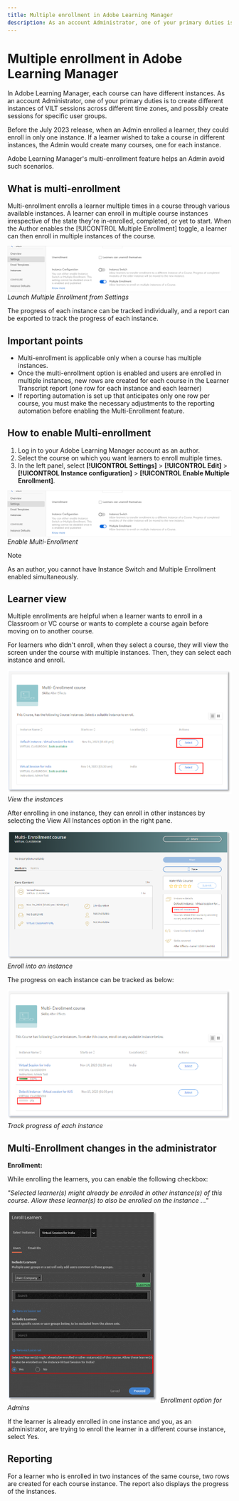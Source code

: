 ```yaml
---
title: Multiple enrollment in Adobe Learning Manager
description: As an account Administrator, one of your primary duties is to create different instances of VILT sessions across different time zones, and possibly create sessions for specific user groups.
---
```

# Multiple enrollment in Adobe Learning Manager

In Adobe Learning Manager, each course can have different instances. As an account Administrator, one of your primary duties is to create different instances of VILT sessions across different time zones, and possibly create sessions for specific user groups.

Before the July 2023 release, when an Admin enrolled a learner, they could enroll in only one instance. If a learner wished to take a course in different instances, the Admin would create many courses, one for each instance.

Adobe Learning Manager's multi-enrollment feature helps an Admin avoid such scenarios.

## What is multi-enrollment

Multi-enrollment enrolls a learner multiple times in a course through various available instances.  A learner can enroll in multiple course instances irrespective of the state they're in-enrolled, completed, or yet to start. When the Author enables the [!UICONTROL Multiple Enrollment] toggle, a learner can then enroll in multiple instances of the course.

![multi-enrollment image](assets/multi-enrollment-author.png)
*Launch Multiple Enrollment from Settings*

The progress of each instance can be tracked individually, and a report can be exported to track the progress of each instance.

## Important points

* Multi-enrollment is applicable only when a course has multiple instances.
* Once the multi-enrollment option is enabled and users are enrolled in multiple instances, new rows are created for each course in the Learner Transcript report (one row for each instance and each learner)
* If reporting automation is set up that anticipates only one row per course, you must make the necessary adjustments to the reporting automation before enabling the Multi-Enrollment feature.

## How to enable Multi-enrollment

1. Log in to your Adobe Learning Manager account as an author. 
1. Select the course on which you want learners to enroll multiple times. 
1. In the left panel, select **[!UICONTROL Settings]** > **[!UICONTROL Edit]** > **[!UICONTROL Instance configuration]** > **[!UICONTROL Enable Multiple Enrollment]**.

![multi-enrollment image](assets/multi-enrollment-author.png)
*Enable Multi-Enrollment*

>[!NOTE]
>
>As an author, you cannot have Instance Switch and Multiple Enrollment enabled simultaneously.

## Learner view

Multiple enrollments are helpful when a learner wants to enroll in a Classroom or VC course or wants to complete a course again before moving on to another course.

For learners who didn't enroll, when they select a course, they will view the screen under the course with multiple instances. Then, they can select each instance and enroll.

![learner view image](assets/learner-view.png)
*View the instances*

After enrolling in one instance, they can enroll in other instances by selecting the View All Instances option in the right pane.

![multi-enrollment course image](assets/enroll-instance.png)
*Enroll into an instance*

The progress on each instance can be tracked as below:

![track progress](assets/check-progress.png)
*Track progress of each instance*

## Multi-Enrollment changes in the administrator

**Enrollment:**

While enrolling the learners, you can enable the following checkbox:

*"Selected learner(s) might already be enrolled in other instance(s) of this course. Allow these learner(s) to also be enrolled on the instance …"*

![admin changes](assets/admin-changes.png)
*Enrollment option for Admins*

If the learner is already enrolled in one instance and you, as an administrator, are trying to enroll the learner in a different course instance, select Yes.

## Reporting

For a learner who is enrolled in two instances of the same course, two rows are created for each course instance. The report also displays the progress of the instances.
